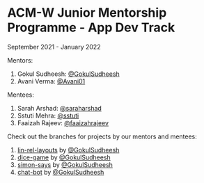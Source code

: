 <h1>ACM-W Junior Mentorship Programme - App Dev Track </h1>

September 2021 - January 2022

Mentors: 
1. Gokul Sudheesh: [@GokulSudheesh](https://github.com/GokulSudheesh)
1. Avani Verma: [@Avani01](https://github.com/Avani01)

Mentees: 
1. Sarah Arshad: [@saraharshad](https://github.com/saraharshad)
2. Sstuti Mehra: [@sstuti](https://github.com/sstuti)
3. Faaizah Rajeev: [@faaizahrajeev](https://github.com/faaizahrajeev)

Check out the branches for projects by our mentors and mentees: 
1. [lin-rel-layouts](https://github.com/bpdc-acmw/JuMP-2021-App-Dev/tree/lin-rel-layouts) by [@GokulSudheesh](https://github.com/GokulSudheesh)
2. [dice-game](https://github.com/bpdc-acmw/JuMP-2021-App-Dev/tree/dice-game) by [@GokulSudheesh](https://github.com/GokulSudheesh)
3. [simon-says](https://github.com/bpdc-acmw/JuMP-2021-App-Dev/tree/simon-says) by [@GokulSudheesh](https://github.com/GokulSudheesh) 
4. [chat-bot](https://github.com/bpdc-acmw/JuMP-2021-App-Dev/tree/chat-bot) by [@GokulSudheesh](https://github.com/GokulSudheesh)
